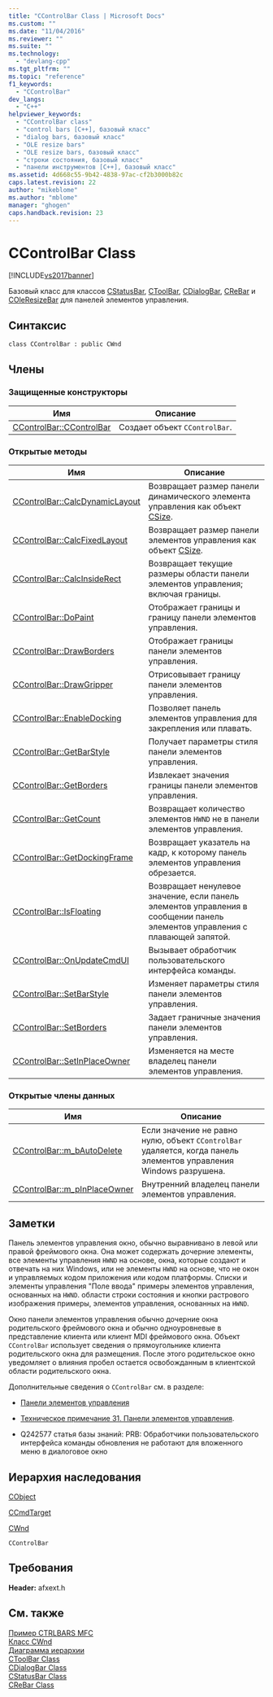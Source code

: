 ```yaml
---
title: "CControlBar Class | Microsoft Docs"
ms.custom: ""
ms.date: "11/04/2016"
ms.reviewer: ""
ms.suite: ""
ms.technology: 
  - "devlang-cpp"
ms.tgt_pltfrm: ""
ms.topic: "reference"
f1_keywords: 
  - "CControlBar"
dev_langs: 
  - "C++"
helpviewer_keywords: 
  - "CControlBar class"
  - "control bars [C++], базовый класс"
  - "dialog bars, базовый класс"
  - "OLE resize bars"
  - "OLE resize bars, базовый класс"
  - "строки состояния, базовый класс"
  - "панели инструментов [C++], базовый класс"
ms.assetid: 4d668c55-9b42-4838-97ac-cf2b3000b82c
caps.latest.revision: 22
author: "mikeblome"
ms.author: "mblome"
manager: "ghogen"
caps.handback.revision: 23
---
```

# CControlBar Class
[!INCLUDE[vs2017banner](../../assembler/inline/includes/vs2017banner.md)]

Базовый класс для классов [CStatusBar](../../mfc/reference/cstatusbar-class.md), [CToolBar](../../mfc/reference/ctoolbar-class.md), [CDialogBar](../../mfc/reference/cdialogbar-class.md), [CReBar](../../mfc/reference/crebar-class.md) и [COleResizeBar](../../mfc/reference/coleresizebar-class.md) для панелей элементов управления.  
  
## Синтаксис  
  
```  
class CControlBar : public CWnd  
```  
  
## Члены  
  
### Защищенные конструкторы  
  
|Имя|Описание|  
|---------|--------------|  
|[CControlBar::CControlBar](../Topic/CControlBar::CControlBar.md)|Создает объект `CControlBar`.|  
  
### Открытые методы  
  
|Имя|Описание|  
|---------|--------------|  
|[CControlBar::CalcDynamicLayout](../Topic/CControlBar::CalcDynamicLayout.md)|Возвращает размер панели динамического элемента управления как объект [CSize](../../atl-mfc-shared/reference/csize-class.md).|  
|[CControlBar::CalcFixedLayout](../Topic/CControlBar::CalcFixedLayout.md)|Возвращает размер панели элементов управления как объект [CSize](../../atl-mfc-shared/reference/csize-class.md).|  
|[CControlBar::CalcInsideRect](../Topic/CControlBar::CalcInsideRect.md)|Возвращает текущие размеры области панели элементов управления; включая границы.|  
|[CControlBar::DoPaint](../Topic/CControlBar::DoPaint.md)|Отображает границы и границу панели элементов управления.|  
|[CControlBar::DrawBorders](../Topic/CControlBar::DrawBorders.md)|Отображает границы панели элементов управления.|  
|[CControlBar::DrawGripper](../Topic/CControlBar::DrawGripper.md)|Отрисовывает границу панели элементов управления.|  
|[CControlBar::EnableDocking](../Topic/CControlBar::EnableDocking.md)|Позволяет панель элементов управления для закрепления или плавать.|  
|[CControlBar::GetBarStyle](../Topic/CControlBar::GetBarStyle.md)|Получает параметры стиля панели элементов управления.|  
|[CControlBar::GetBorders](../Topic/CControlBar::GetBorders.md)|Извлекает значения границы панели элементов управления.|  
|[CControlBar::GetCount](../Topic/CControlBar::GetCount.md)|Возвращает количество элементов `HWND` не в панели элементов управления.|  
|[CControlBar::GetDockingFrame](../Topic/CControlBar::GetDockingFrame.md)|Возвращает указатель на кадр, к которому панель элементов управления обрезается.|  
|[CControlBar::IsFloating](../Topic/CControlBar::IsFloating.md)|Возвращает ненулевое значение, если панель элементов управления в сообщении панель элементов управления с плавающей запятой.|  
|[CControlBar::OnUpdateCmdUI](../Topic/CControlBar::OnUpdateCmdUI.md)|Вызывает обработчик пользовательского интерфейса команды.|  
|[CControlBar::SetBarStyle](../Topic/CControlBar::SetBarStyle.md)|Изменяет параметры стиля панели элементов управления.|  
|[CControlBar::SetBorders](../Topic/CControlBar::SetBorders.md)|Задает граничные значения панели элементов управления.|  
|[CControlBar::SetInPlaceOwner](../Topic/CControlBar::SetInPlaceOwner.md)|Изменяется на месте владелец панели элементов управления.|  
  
### Открытые члены данных  
  
|Имя|Описание|  
|---------|--------------|  
|[CControlBar::m\_bAutoDelete](../Topic/CControlBar::m_bAutoDelete.md)|Если значение не равно нулю, объект `CControlBar` удаляется, когда панель элементов управления Windows разрушена.|  
|[CControlBar::m\_pInPlaceOwner](../Topic/CControlBar::m_pInPlaceOwner.md)|Внутренний владелец панели элементов управления.|  
  
## Заметки  
 Панель элементов управления окно, обычно выравнивано в левой или правой фреймового окна.  Она может содержать дочерние элементы, все элементы управления `HWND` на основе, окна, которые создают и отвечать на них Windows, или не элементы `HWND` на основе, что не окон и управляемых кодом приложения или кодом платформы.  Списки и элементы управления "Поле ввода" примеры элементов управления, основанных на `HWND`. области строки состояния и кнопки растрового изображения примеры, элементов управления, основанных на `HWND`.  
  
 Окно панели элементов управления обычно дочерние окна родительского фреймового окна и обычно одноуровневые в представление клиента или клиент MDI фреймового окна.  Объект `CControlBar` использует сведения о прямоугольнике клиента родительского окна для размещения.  После этого родительское окно уведомляет о влияния пробел остается освобожданным в клиентской области родительского окна.  
  
 Дополнительные сведения о `CControlBar` см. в разделе:  
  
-   [Панели элементов управления](../Topic/Control%20Bars.md)  
  
-   [Техническое примечание 31. Панели элементов управления](../../mfc/tn031-control-bars.md).  
  
-   Q242577 статья базы знаний: PRB: Обработчики пользовательского интерфейса команды обновления не работают для вложенного меню в диалоговое окно  
  
## Иерархия наследования  
 [CObject](../Topic/CObject%20Class.md)  
  
 [CCmdTarget](../Topic/CCmdTarget%20Class.md)  
  
 [CWnd](../Topic/CWnd%20Class.md)  
  
 `CControlBar`  
  
## Требования  
 **Header:**  afxext.h  
  
## См. также  
 [Пример CTRLBARS MFC](../../top/visual-cpp-samples.md)   
 [Класс CWnd](../Topic/CWnd%20Class.md)   
 [Диаграмма иерархии](../../mfc/hierarchy-chart.md)   
 [CToolBar Class](../../mfc/reference/ctoolbar-class.md)   
 [CDialogBar Class](../../mfc/reference/cdialogbar-class.md)   
 [CStatusBar Class](../../mfc/reference/cstatusbar-class.md)   
 [CReBar Class](../../mfc/reference/crebar-class.md)